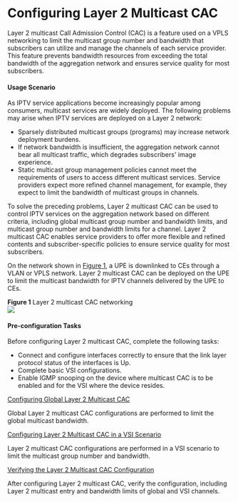 Configuring Layer 2 Multicast CAC
=================================

Layer 2 multicast Call Admission Control (CAC) is a feature used on a VPLS networking to limit the multicast group number and bandwidth that subscribers can utilize and manage the channels of each service provider. This feature prevents bandwidth resources from exceeding the total bandwidth of the aggregation network and ensures service quality for most subscribers.

#### Usage Scenario

As IPTV service applications become increasingly popular among consumers, multicast services are widely deployed. The following problems may arise when IPTV services are deployed on a Layer 2 network:

* Sparsely distributed multicast groups (programs) may increase network deployment burdens.
* If network bandwidth is insufficient, the aggregation network cannot bear all multicast traffic, which degrades subscribers' image experience.
* Static multicast group management policies cannot meet the requirements of users to access different multicast services. Service providers expect more refined channel management, for example, they expect to limit the bandwidth of multicast groups in channels.

To solve the preceding problems, Layer 2 multicast CAC can be used to control IPTV services on the aggregation network based on different criteria, including global multicast group number and bandwidth limits, and multicast group number and bandwidth limits for a channel. Layer 2 multicast CAC enables service providers to offer more flexible and refined contents and subscriber-specific policies to ensure service quality for most subscribers.

On the network shown in [Figure 1](#EN-US_TASK_0172367900__fig_dc_vrp_l2mc_cfg_05901), a UPE is downlinked to CEs through a VLAN or VPLS network. Layer 2 multicast CAC can be deployed on the UPE to limit the multicast bandwidth for IPTV channels delivered by the UPE to CEs.

**Figure 1** Layer 2 multicast CAC networking  
![](images/fig_dc_vrp_l2mc_cfg_05901.png)

#### Pre-configuration Tasks

Before configuring Layer 2 multicast CAC, complete the following tasks:

* Connect and configure interfaces correctly to ensure that the link layer protocol status of the interfaces is Up.
* Complete basic VSI configurations.
* Enable IGMP snooping on the device where multicast CAC is to be enabled and for the VSI where the device resides.


[Configuring Global Layer 2 Multicast CAC](../../../../software/nev8r10_vrpv8r16/user/vrp/dc_vrp_l2mc_cfg_060.html)

Global Layer 2 multicast CAC configurations are performed to limit the global multicast bandwidth.

[Configuring Layer 2 Multicast CAC in a VSI Scenario](../../../../software/nev8r10_vrpv8r16/user/vrp/dc_vrp_l2mc_cfg_061.html)

Layer 2 multicast CAC configurations are performed in a VSI scenario to limit the multicast group number and bandwidth.

[Verifying the Layer 2 Multicast CAC Configuration](../../../../software/nev8r10_vrpv8r16/user/vrp/dc_vrp_l2mc_cfg_062.html)

After configuring Layer 2 multicast CAC, verify the configuration, including Layer 2 multicast entry and bandwidth limits of global and VSI channels.